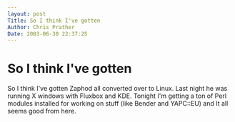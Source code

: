 ```yaml
---
layout: post
Title: So I think I've gotten  
Author: Chris Prather
Date: 2003-06-30 22:37:25
---
```


# So I think I've gotten
So I think I've gotten Zaphod all converted over to Linux. Last night he was running X windows with Fluxbox and KDE. Tonight I'm getting a ton of Perl modules installed for working on stuff (like Bender and YAPC::EU) and It all seems good from here.
